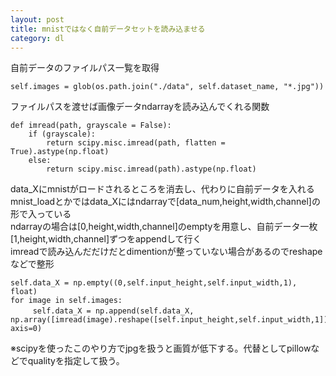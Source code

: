 ```yaml
---
layout: post
title: mnistではなく自前データセットを読み込ませる
category: dl
---
```


自前データのファイルパス一覧を取得
```
self.images = glob(os.path.join("./data", self.dataset_name, "*.jpg"))
```
ファイルパスを渡せば画像データndarrayを読み込んでくれる関数
```
def imread(path, grayscale = False):
    if (grayscale):
        return scipy.misc.imread(path, flatten = True).astype(np.float)
    else:
        return scipy.misc.imread(path).astype(np.float)
```

data_Xにmnistがロードされるところを消去し、代わりに自前データを入れる  
mnist_loadとかではdata_Xにはndarrayで[data_num,height,width,channel]の形で入っている  
ndarrayの場合は[0,height,width,channel]のemptyを用意し、自前データ一枚[1,height,width,channel]ずつをappendして行く  
imreadで読み込んだだけだとdimentionが整っていない場合があるのでreshapeなどで整形
```
self.data_X = np.empty((0,self.input_height,self.input_width,1), float)
for image in self.images:
　　　self.data_X = np.append(self.data_X, np.array([imread(image).reshape([self.input_height,self.input_width,1])]), axis=0)
```

※scipyを使ったこのやり方でjpgを扱うと画質が低下する。代替としてpillowなどでqualityを指定して扱う。
